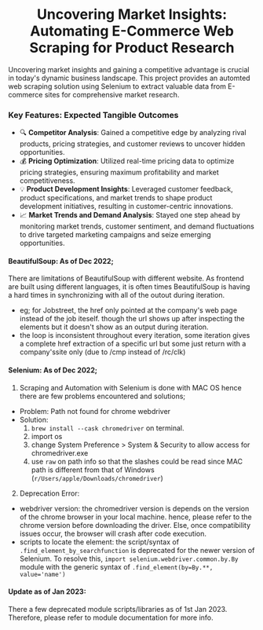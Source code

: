 <h1 align="center"> Uncovering Market Insights: Automating E-Commerce Web Scraping for Product Research</h1>

Uncovering market insights and gaining a competitive advantage is crucial in today's dynamic business landscape. This project provides an automted web scraping solution using Selenium to extract valuable data from E-commerce sites for comprehensive market research. 

### Key Features: Expected Tangible Outcomes
+ 🔍 __Competitor Analysis__: Gained a competitive edge by analyzing rival products, pricing strategies, and customer reviews to uncover hidden opportunities.
+ 💰 __Pricing Optimization__: Utilized real-time pricing data to optimize pricing strategies, ensuring maximum profitability and market competitiveness.
+ 💡 __Product Development Insights__: Leveraged customer feedback, product specifications, and market trends to shape product development initiatives, resulting in customer-centric innovations.
+ 📈 __Market Trends and Demand Analysis__: Stayed one step ahead by monitoring market trends, customer sentiment, and demand fluctuations to drive targeted marketing campaigns and seize emerging opportunities.

#### BeautifulSoup: As of Dec 2022;
There are limitations of BeautifulSoup with different website. As frontend are built using different languages, it is often times BeautifulSoup is having a hard times in synchronizing with all of the outout during iteration. 
  + eg; for Jobstreet, the href only pointed at the company's web page instead of the job iteself. though the url shows up after inspecting the elements but it doesn't show as an output during iteration. 
  + the loop is inconsistent throughout every iteration, some iteration gives a complete href extraction of a specific url but some just return with a company'ssite only (due to /cmp instead of /rc/clk)
  
#### Selenium: As of Dec 2022;
1. Scraping and Automation with Selenium is done with MAC OS hence there are few problems encountered and solutions;
  + Problem: Path not found for chrome webdriver
  + Solution:
    1. ```brew install --cask chromedriver``` on terminal.
    2. import os
    3. change System Preference > System & Security to allow access for chromedriver.exe
    4. use ```raw``` on path info so that the slashes could be read since MAC path is different from that of Windows
    (```r/Users/apple/Downloads/chromedriver```)

2. Deprecation Error:
  + webdriver version: the chromedriver version is depends on the version of the chrome browser in your local machine. hence, please refer to the chrome version before downloading the driver. Else, once compatibility issues occur, the browser will crash after code execution. 
  + scripts to locate the element: the script/syntax of ```.find_element_by_searchfunction``` is deprecated for the newer version of Selenium. To resolve this, ```import selenium.webdriver.common.by.By``` module with the generic syntax of ```.find_element(by=By.**, value='name')```
       
#### Update as of Jan 2023: 
There a few deprecated module scripts/libraries as of 1st Jan 2023. Therefore, please refer to module documentation for more info. 

